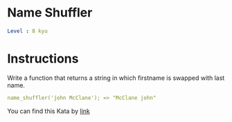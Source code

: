 # Name Shuffler

```yaml
Level : 8 kyu
```

# Instructions

Write a function that returns a string in which firstname is swapped with last name.

```yaml
name_shuffler('john McClane'); => "McClane john"
```

You can find this Kata by [link](https://www.codewars.com/kata/559ac78160f0be07c200005a/train/python)
